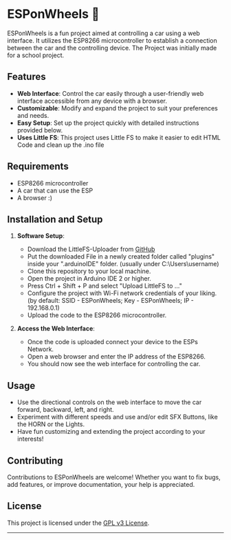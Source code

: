 # ESPonWheels 🚗

ESPonWheels is a fun project aimed at controlling a car using a web interface. It utilizes the ESP8266 microcontroller to establish a connection between the car and the controlling device.
The Project was initially made for a school project.

## Features

- **Web Interface**: Control the car easily through a user-friendly web interface accessible from any device with a browser.
- **Customizable**: Modify and expand the project to suit your preferences and needs.
- **Easy Setup**: Set up the project quickly with detailed instructions provided below.
- **Uses Little FS**: This project uses Little FS to make it easier to edit HTML Code and clean up the .ino file

## Requirements

- ESP8266 microcontroller
- A car that can use the ESP
- A browser :)

## Installation and Setup

1. **Software Setup**:
   - Download the LittleFS-Uploader from [GitHub](https://github.com/earlephilhower/arduino-littlefs-upload/releases/tag/1.0.0)
   - Put the downloaded File in a newly created folder called "plugins" inside your ".arduinoIDE" folder. (usually under C:\Users\username\)
   - Clone this repository to your local machine.
   - Open the project in Arduino IDE 2 or higher.
   - Press Ctrl + Shift + P and select "Upload LittleFS to ..."
   - Configure the project with Wi-Fi network credentials of your liking. (by default: SSID - ESPonWheels; Key - ESPonWheels; IP - 192.168.0.1)
   - Upload the code to the ESP8266 microcontroller.

3. **Access the Web Interface**:
   - Once the code is uploaded connect your device to the ESPs Network.
   - Open a web browser and enter the IP address of the ESP8266.
   - You should now see the web interface for controlling the car.

## Usage

- Use the directional controls on the web interface to move the car forward, backward, left, and right.
- Experiment with different speeds and use and/or edit SFX Buttons, like the HORN or the Lights.
- Have fun customizing and extending the project according to your interests!

## Contributing

Contributions to ESPonWheels are welcome! Whether you want to fix bugs, add features, or improve documentation, your help is appreciated.

## License

This project is licensed under the [GPL v3 License](https://github.com/dpoettler/ESPonWheels?tab=GPL-3.0-1-ov-file).

---
